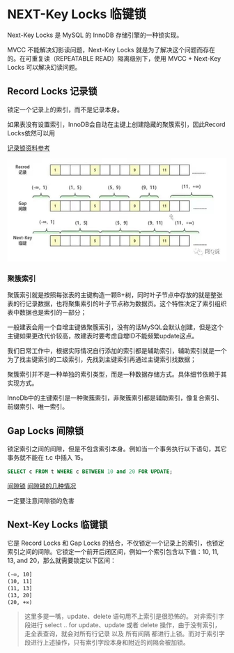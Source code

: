 # NEXT-Key Locks 临键锁

Next-Key Locks 是 MySQL 的 InnoDB 存储引擎的一种锁实现。

MVCC 不能解决幻影读问题，Next-Key Locks 就是为了解决这个问题而存在的。在可重复读（REPEATABLE READ）隔离级别下，使用 MVCC + Next-Key Locks 可以解决幻读问题。

## Record Locks 记录锁

锁定一个记录上的索引，而不是记录本身。

如果表没有设置索引，InnoDB会自动在主键上创建隐藏的聚簇索引，因此Record Locks依然可以用

[记录锁资料参考](https://www.cnblogs.com/LoveShare/p/17023767.html)

![jilu](/study/imgs/jilu.jpeg)

### 聚簇索引

聚簇索引就是按照每张表的主键构造一颗B+树，同时叶子节点中存放的就是整张表的行记录数据，也将聚集索引的叶子节点称为数据页。这个特性决定了索引组织表中数据也是索引的一部分；

一般建表会用一个自增主键做聚簇索引，没有的话MySQL会默认创建，但是这个主键如果更改代价较高，故建表时要考虑自增ID不能频繁update这点。

我们日常工作中，根据实际情况自行添加的索引都是辅助索引，辅助索引就是一个为了找主键索引的二级索引，先找到主键索引再通过主键索引找数据；

聚簇索引并不是一种单独的索引类型，而是一种数据存储方式。具体细节依赖于其实现方式。

InnoDb中的主键索引是一种聚簇索引，非聚簇索引都是辅助索引，像复合索引、前缀索引、唯一索引。

## Gap Locks 间隙锁

锁定索引之间的间隙，但是不包含索引本身。例如当一个事务执行以下语句，其它事务就不能在 t.c 中插入 15。

```sql
SELECT c FROM t WHERE c BETWEEN 10 and 20 FOR UPDATE;
```

[间隙锁](https://www.jianshu.com/p/d1aa0f50e9cd)
[间隙锁的几种情况](https://blog.csdn.net/hjxisking/article/details/107017190)

一定要注意间隙锁的危害

## Next-Key Locks 临键锁

它是 Record Locks 和 Gap Locks 的结合，不仅锁定一个记录上的索引，也锁定索引之间的间隙。它锁定一个前开后闭区间，例如一个索引包含以下值：10, 11, 13, and 20，那么就需要锁定以下区间：

```
(-∞, 10]
(10, 11]
(11, 13]
(13, 20]
(20, +∞)
```


>这里多提一嘴，update、delete 语句用不上索引是很恐怖的。
>对非索引字段进行 select .. for update、update 或者 delete 操作，由于没有索引，走全表查询，就会对所有行记录 以及 所有间隔 都进行上锁。而对于索引字段进行上述操作，只有索引字段本身和附近的间隔会被加锁。
